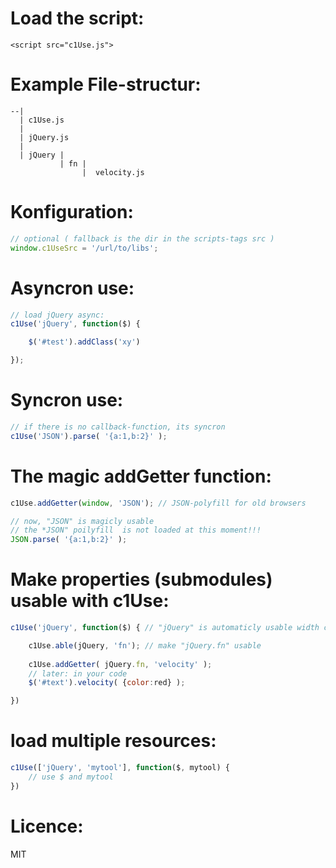 
Load the script:
===
    <script src="c1Use.js">

Example File-structur:
===

    --|
      | c1Use.js
      |
      | jQuery.js
      |
      | jQuery | 
               | fn | 
                    |  velocity.js


Konfiguration:
===

```javascript
// optional ( fallback is the dir in the scripts-tags src )
window.c1UseSrc = '/url/to/libs';
```

Asyncron use:
===

```javascript
// load jQuery async:
c1Use('jQuery', function($) {

    $('#test').addClass('xy')

});
```

Syncron use:
===

```javascript
// if there is no callback-function, its syncron
c1Use('JSON').parse( '{a:1,b:2}' );
```

The magic addGetter function:
===

```javascript
c1Use.addGetter(window, 'JSON'); // JSON-polyfill for old browsers

// now, "JSON" is magicly usable
// the *JSON" poilyfill  is not loaded at this moment!!!
JSON.parse( '{a:1,b:2}' ); 
```


Make properties (submodules) usable with c1Use:
===

```javascript
c1Use('jQuery', function($) { // "jQuery" is automaticly usable width c1Use because loaded with c1Use.

    c1Use.able(jQuery, 'fn'); // make "jQuery.fn" usable
    
    c1Use.addGetter( jQuery.fn, 'velocity' );
    // later: in your code
    $('#text').velocity( {color:red} );

})
```

load multiple resources:
===

```javascript
c1Use(['jQuery', 'mytool'], function($, mytool) {
    // use $ and mytool
})
```


Licence:
===
MIT


